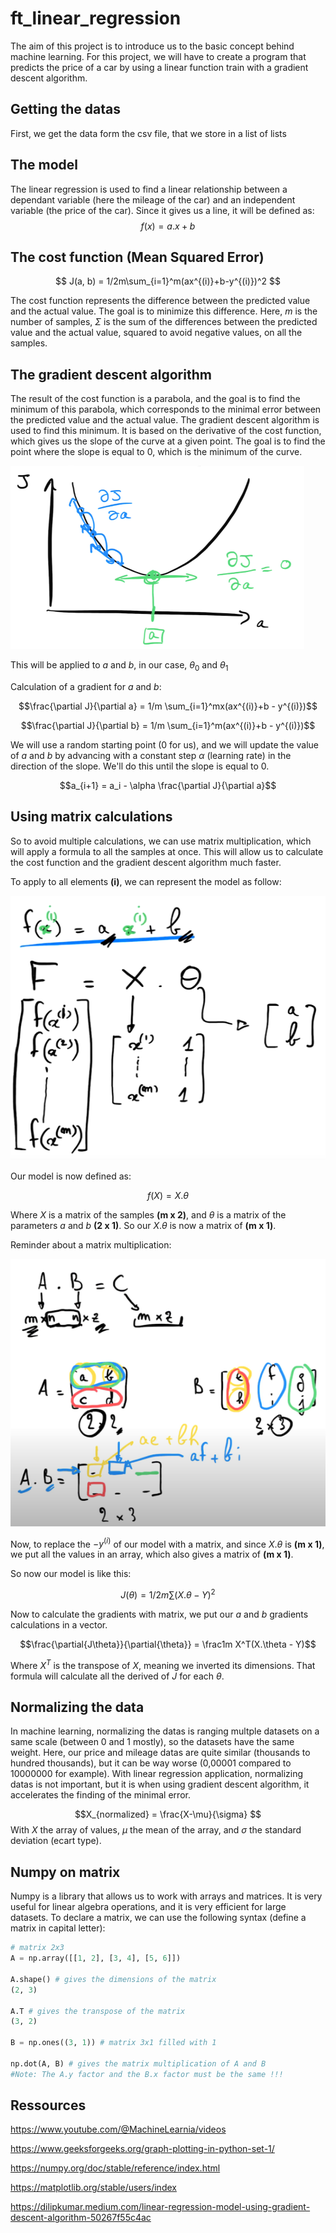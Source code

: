 # ft_linear_regression
The aim of this project is to introduce us to the basic concept behind machine learning. For this project, we will have to create a program that predicts the price of a car by using a linear function train with a gradient descent algorithm.

## Getting the datas

First, we get the data form the csv file, that we store in a list of lists

## The model

The linear regression is used to find a linear relationship between a dependant variable (here the mileage of the car) and an independent variable (the price of the car). Since it gives us a line, it will be defined as:
	$$f(x) = a.x + b$$

## The cost function (Mean Squared Error)

$$ J(a, b) = 1/2m\sum_{i=1}^m(ax^{(i)}+b-y^{(i)})^2 $$

The cost function represents the difference between the predicted value and the actual value. The goal is to minimize this difference.
Here, $m$ is the number of samples, $\Sigma$ is the sum of the differences between the predicted value and the actual value, squared to avoid negative values, on all the samples.

## The gradient descent algorithm

The result of the cost function is a parabola, and the goal is to find the minimum of this parabola, which corresponds to the minimal error between the predicted value and the actual value.
The gradient descent algorithm is used to find this minimum. It is based on the derivative of the cost function, which gives us the slope of the curve at a given point. The goal is to find the point where the slope is equal to 0, which is the minimum of the curve.


![alt text](./images/gradient_descent_on_mean_squared_error.png)

This will be applied to $a$ and $b$, in our case, $\theta_0$ and $\theta_1$

Calculation of a gradient for $a$ and $b$:

$$\frac{\partial J}{\partial a} = 1/m \sum_{i=1}^mx(ax^{(i)}+b - y^{(i)})$$

$$\frac{\partial J}{\partial b} = 1/m \sum_{i=1}^m(ax^{(i)}+b - y^{(i)})$$

We will use a random starting point (0 for us), and we will update the value of $a$ and $b$ by advancing with a constant step $\alpha$ (learning rate) in the direction of the slope. We'll do this until the slope is equal to 0.

$$a_{i+1} = a_i - \alpha \frac{\partial J}{\partial a}$$


## Using matrix calculations

So to avoid multiple calculations, we can use matrix multiplication, which will apply a formula to all the samples at once. This will allow us to calculate the cost function and the gradient descent algorithm much faster.

To apply to all elements **(i)**, we can represent the model as follow:

![alt text](./images/ax+b_as_matrix.png)


Our model is now defined as:

$$f(X) = X . \theta$$

Where $X$ is a matrix of the samples **(m x 2)**, and $\theta$ is a matrix of the parameters $a$ and $b$ **(2 x 1)**. So our $X.\theta$ is now a matrix of **(m x 1)**.

Reminder about a matrix multiplication:

![alt text](./images/matrix_multiplication.png)

Now, to replace the $-y^{(i)}$ of our model with a matrix, and since $X.\theta$ is **(m x 1)**, we put all the values in an array, which also gives a matrix of **(m x 1)**.

So now our model is like this:

$$J(\theta) = 1/2m\sum(X.\theta - Y)^2$$

Now to calculate the gradients with matrix, we put our $a$ and $b$ gradients calculations in a vector.

$$\frac{\partial{J\theta}}{\partial{\theta}} = \frac1m X^T(X.\theta - Y)$$

Where $X^T$ is the transpose of $X$, meaning we inverted its dimensions.
That formula will calculate all the derived of $J$ for each $\theta$.
 
## Normalizing the data

In machine learning, normalizing the datas is ranging multple datasets on a same scale (between 0 and 1 mostly), so the datasets have the same weight.
Here, our price and mileage datas are quite similar (thousands to hundred thousands), but it can be way worse (0,00001 compared to 10000000 for example).
With linear regression application, normalizing datas is not important, but it is when using gradient descent algorithm, it accelerates the finding of the minimal error.


$$X_{normalized} = \frac{X-\mu}{\sigma} $$
With $X$ the array of values, $\mu$ the mean of the array, and $\sigma$ the standard deviation (ecart type).

## Numpy on matrix

Numpy is a library that allows us to work with arrays and matrices. It is very useful for linear algebra operations, and it is very efficient for large datasets.
To declare a matrix, we can use the following syntax (define a matrix in capital letter):

```python
# matrix 2x3
A = np.array([[1, 2], [3, 4], [5, 6]])

A.shape() # gives the dimensions of the matrix
(2, 3)

A.T # gives the transpose of the matrix
(3, 2)

B = np.ones((3, 1)) # matrix 3x1 filled with 1

np.dot(A, B) # gives the matrix multiplication of A and B
#Note: The A.y factor and the B.x factor must be the same !!!
```

## Ressources

https://www.youtube.com/@MachineLearnia/videos

https://www.geeksforgeeks.org/graph-plotting-in-python-set-1/

https://numpy.org/doc/stable/reference/index.html

https://matplotlib.org/stable/users/index

https://dilipkumar.medium.com/linear-regression-model-using-gradient-descent-algorithm-50267f55c4ac